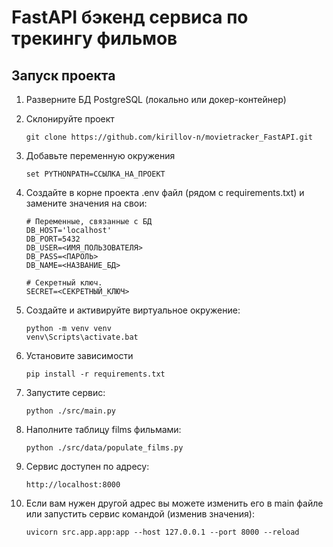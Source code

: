 # FastAPI бэкенд сервиса по трекингу фильмов

## Запуск проекта
1) Разверните БД PostgreSQL (локально или докер-контейнер)

2) Склонируйте проект
   ```
   git clone https://github.com/kirillov-n/movietracker_FastAPI.git
   ```

3) Добавьте переменную окружения
   ```
   set PYTHONPATH=ССЫЛКА_НА_ПРОЕКТ
   ```

4) Создайте в корне проекта .env файл (рядом с requirements.txt) и замените значения на свои:
    ```
    # Переменные, связанные с БД
    DB_HOST='localhost'
    DB_PORT=5432
    DB_USER=<ИМЯ_ПОЛЬЗОВАТЕЛЯ>
    DB_PASS=<ПАРОЛЬ>
    DB_NAME=<НАЗВАНИЕ_БД>
    
    # Секретный ключ.
    SECRET=<СЕКРЕТНЫЙ_КЛЮЧ>
    ```

5) Создайте и активируйте виртуальное окружение:
    ```
   python -m venv venv
   venv\Scripts\activate.bat
    ```

6) Установите зависимости
    ```
   pip install -r requirements.txt
    ```

7) Запустите сервис:
    ```
   python ./src/main.py
    ```

8) Наполните таблицу films фильмами:
    ```
   python ./src/data/populate_films.py
    ```

9) Сервис доступен по адресу:
    ```
    http://localhost:8000
    ```

10) Если вам нужен другой адрес вы можете изменить его в main файле или запустить сервис командой (изменив значения):
    ```
    uvicorn src.app.app:app --host 127.0.0.1 --port 8000 --reload
    ```
